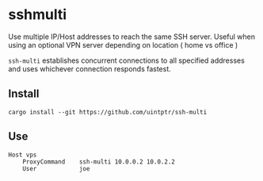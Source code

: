 # sshmulti

Use multiple IP/Host addresses to reach the same SSH server. Useful when using
an optional VPN server depending on location ( home vs office )

`ssh-multi` establishes concurrent connections to all specified addresses and
uses whichever connection responds fastest.

## Install

```
cargo install --git https://github.com/uintptr/ssh-multi
```

## Use

```
Host vps
    ProxyCommand    ssh-multi 10.0.0.2 10.0.2.2
    User            joe
```
